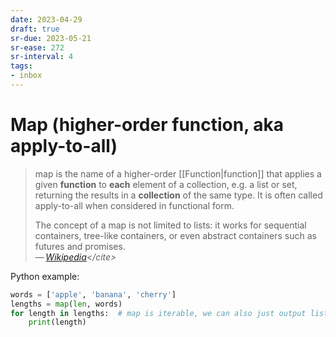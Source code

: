 ```yaml
---
date: 2023-04-29
draft: true
sr-due: 2023-05-21
sr-ease: 272
sr-interval: 4
tags:
- inbox
---
```


# Map (higher-order function, aka apply-to-all)

> map is the name of a higher-order [[Function|function]]
> that applies a given **function** to **each** element of a collection, e.g. a
> list or set, returning the results in a **collection** of the same type. It is
> often called apply-to-all when considered in functional form.
>
> The concept of a map is not limited to lists: it works for sequential
> containers, tree-like containers, or even abstract containers such as futures
> and promises.\
> — <cite>[Wikipedia](https://en.wikipedia.org/wiki/Map_\(higher-order_function\))</cite>

Python example:

```python
words = ['apple', 'banana', 'cherry']
lengths = map(len, words)
for length in lengths:  # map is iterable, we can also just output list
    print(length)
```